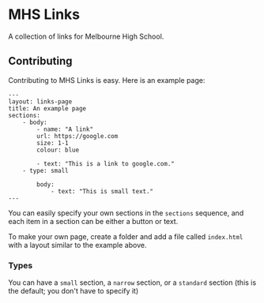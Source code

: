 MHS Links
========

A collection of links for Melbourne High School.

## Contributing

Contributing to MHS Links is easy. Here is an example page:

```
---
layout: links-page
title: An example page
sections:
    - body:
        - name: "A link"
        url: https://google.com
        size: 1-1
        colour: blue

        - text: "This is a link to google.com."
    - type: small

        body:
            - text: "This is small text."
---
```

You can easily specify your own sections in the `sections` sequence, and each item in a section can be either a button or text.

To make your own page, create a folder and add a file called `index.html` with a layout similar to the example above.

### Types

You can have a `small` section, a `narrow` section, or a `standard` section (this is the default; you don't have to specify it)
